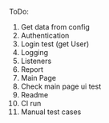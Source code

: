 ToDo:
1. Get data from config
2. Authentication
3. Login test (get User)
5. Logging
6. Listeners
7. Report
8. Main Page
9. Check main page ui test
10. Readme
11. CI run
12. Manual test cases